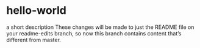 # hello-world
a short description
These changes will be made to just the README file on your readme-edits branch, so now this branch contains content that’s different from master.
